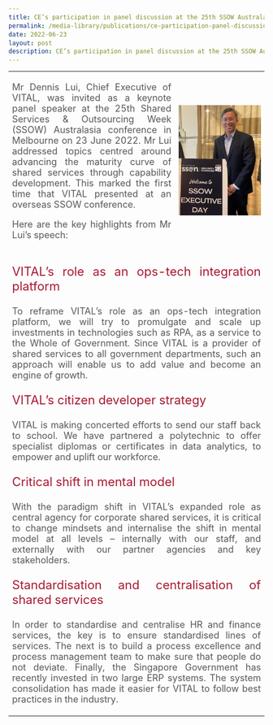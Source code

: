 ```yaml
---
title: CE’s participation in panel discussion at the 25th SSOW Australasia
permalink: /media-library/publications/ce-participation-panel-discussion-25-ssow-australasia
date: 2022-06-23
layout: post
description: CE’s participation in panel discussion at the 25th SSOW Australasia
---
```

<table style="border: 0px;padding:0px;" width="100%" height="100%">
	<tr style="border: 0px;padding:0px;">		
		<td style="border: 0px">
			<p style="font-size: 18px;color:#585858;text-align:justify;vertical-align: bottom;">
       Mr Dennis Lui, Chief Executive of VITAL, was invited as a keynote panel speaker at the 25th Shared Services & Outsourcing Week (SSOW) Australasia conference in Melbourne on 23 June 2022. Mr Lui addressed topics centred around advancing the maturity curve of shared services through capability development. This marked the first time that VITAL presented at an overseas SSOW conference.
			</p>
			<p style="font-size: 18px;color:#585858;text-align:justify;">
				Here are the key highlights from Mr Lui’s speech:
			</p>
		</td>
		<td width ="35%" style="border: 0px;vertical-align: middle;">
					<img src="/images/Media/ssow_image1.png"  /> 
		</td>
	</tr>
<tr>
<td colspan="2">
	<p style="font-size: 24px;color:#a91932;text-align:justify;">	        
VITAL’s role as an ops-tech integration platform
</p>
<p style="font-size: 18px;color:#585858;text-align:justify;">
	To reframe VITAL’s role as an ops-tech integration platform, we will try to promulgate and scale up investments in technologies such as RPA, as a service to the Whole of Government. Since VITAL is a provider of shared services to all government departments, such an approach will enable us to add value and become an engine of growth.
</p>
<p style="font-size: 24px;color:#a91932;text-align:justify;">	        
	VITAL’s citizen developer strategy
</p>
<p style="font-size: 18px;color:#585858;text-align:justify;">
	VITAL is making concerted efforts to send our staff back to school. We have partnered a polytechnic to offer specialist diplomas or certificates in data analytics, to empower and uplift our workforce.
</p>
<p style="font-size: 24px;color:#a91932;text-align:justify;">	     
Critical shift in mental model
</p>
<p style="font-size: 18px;color:#585858;text-align:justify;">
With the paradigm shift in VITAL’s expanded role as central agency for corporate shared services, it is critical to change mindsets and internalise the shift in mental model at all levels – internally with our staff, and externally with our partner agencies and key stakeholders.
	</p>
<p style="font-size: 24px;color:#a91932;text-align:justify;">	     
Standardisation and centralisation of shared services
</p>
<p style="font-size: 18px;color:#585858;text-align:justify;">
In order to standardise and centralise HR and finance services, the key is to ensure standardised lines of services. The next is to build a process excellence and process management team to make sure that people do not deviate. Finally, the Singapore Government has recently invested in two large ERP systems. The system consolidation has made it easier for VITAL to follow best practices in the industry.
</p>
	</td>
	</tr>
</table>